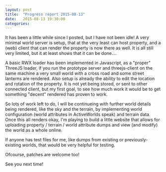 ```yaml
---
layout: post
title:  "Progress report 2015-08-13"
date:   2015-08-13 19:30:00
categories:
---
```

It has been a little while since I posted, but I have not been idle! A very minimal world server is setup, that at the very least can host property, and a (web) client that can render the property is now there as well. It is all still very limited, but it at least shows that it can be done....

A basic RWX loader has been implemented in Javascript, as a "proper" ThreeJS loader, if you run the prototype server and threejs-client on the same machine a very small world with a cross road and some street lanterns are rendered. Also setup is already the ability to edit the location and rotation of the property. It is not yet being stored, or sent to other connected client, but my first goal, to see how much work it would be to get something "decent" rendered has proven to work.

So lots of work left to do, I will be continueing with further world details being rendered, like the sky and the terrain, by implementing world configuration (world attributes in ActiveWorlds speak) and terrain data. Once this all renders okay, I'm playing to build a little website that allows for uploading property / terrain / world attribute dumps and view (and modify) the world as a whole online.

If anyone has test files for me, like dumps from existing or previously-existing worlds, that would be very helpful for testing.

Ofcourse, patches are welcome too!

See you next time!
